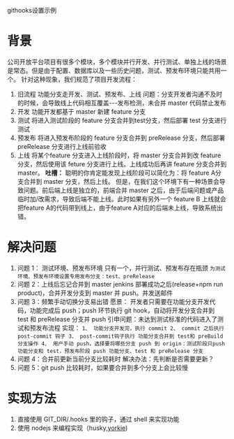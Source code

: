 githooks设置示例

# 背景
公司开放平台项目有很多个模块，多个模块并行开发、并行测试、单独上线的场景是常态。但是由于配置、数据库以及一些历史问题，测试、预发布环境只能共用一个。
针对这种现象，我们规范了项目开发流程：

1. 旧流程
  功能分支走开发、测试、预发布、上线
  问题：分支开发者沟通不及时的时候，会导致线上代码相互覆盖---发布检测，未合并 master 代码禁止发布
1. 开发
  功能开发都基于 master 新建 feature 分支
1. 测试
  将进入测试阶段的 feature 分支合并到test分支，然后部署 test 分支进行测试
1. 预发布
  将进入预发布阶段的 feature 分支合并到 preRelease 分支，然后部署 preRelease 分支进行上线前验收
1. 上线
  将某个feature 分支进入上线阶段时，将 master 分支合并到改 feature 分支，然后使用该 feture 分支进行上线。上线成功后再讲 feature 分支合并到 master。
  **吐槽：** 聪明的你肯定能发现上线阶段可以简化为：将 feature A分支合并到 master 分支，然后上线。 但是，在我们这个环境下有一种场景会导致问题。前后端上线是独立的，前端合并 master 之后，由于后端问题或产品临时加/改需求，导致后端不能上线。此时如果有另外一个 feature B 上线就会把feature A的代码带到线上，由于feature A对应的后端未上线，导致系统出错。


  # 解决问题
  1. 问题 1： 测试环境、预发布环境 只有一个，并行测试、预发布存在瓶颈
    ```
    为测试环境、预发布环境设置专用发布分支：test、preRelease
    ```
  1. 问题 2：上线后忘记合并到 master
    jenkins 部署成功之后(release+npm run product)，合并开发分支到 master 并 push。并发送邮件
  1. 问题 3：频繁手动切换分支易出错
    愿景：
    开发者只需要在功能分支开发代码，功能完成后 push；push 环节执行 git hook，自动将开发分支合并到 test 和 preRelease 分支并 push
    引申问题：未达到测试标准的代码进入了测试和预发布流程
    实现：
    ```
    1、 功能分支开发完，执行 commit
    2、 commit 之后执行 post-commit 钩子
    3、 post-commit钩子执行 功能分支合并到 test和 preBuild 分支操作
    4、 用户手动 push，选择要将哪些分支 push 到 origin：测试阶段只push 功能分支和 test，预发布阶段 push 功能分支、test 和 preRelease 分支
    ```
  1. 问题 4：合并前更新当前分支比较耗时
    解决办法：先判断是否需要更新？
  1. 问题 5：git push 比较耗时，如果要合并到多个分支上会比较慢

# 实现方法
1. 直接使用 GIT_DIR/.hooks 里的钩子，通过 shell 来实现功能
2. 使用 nodejs 来编程实现（husky,[yorkie](https://github.com/yyx990803/yorkie))
